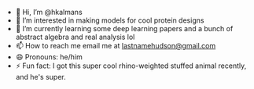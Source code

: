 - 👋 Hi, I’m @hkalmans
- 👀 I’m interested in making models for cool protein designs
- 🌱 I’m currently learning some deep learning papers and a bunch of abstract algebra and real analysis lol
- 📫 How to reach me email me at lastnamehudson@gmail.com 
- 😄 Pronouns: he/him
- ⚡ Fun fact: I got this super cool rhino-weighted stuffed animal recently, and he's super. 

<!---
hkalmans/hkalmans is a ✨ special ✨ repository because its `README.md` (this file) appears on your GitHub profile.
You can click the Preview link to take a look at your changes.
--->
